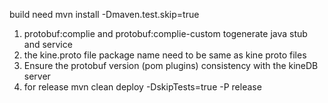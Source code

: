 build need mvn install -Dmaven.test.skip=true

1. protobuf:complie and protobuf:complie-custom togenerate java stub and service
2. the kine.proto file package name need to be same as kine proto files
3. Ensure the protobuf version (pom plugins) consistency with the kineDB server
4. for release mvn clean deploy -DskipTests=true -P release
